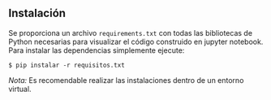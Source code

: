 ## Instalación

Se proporciona un archivo `requirements.txt` con todas las bibliotecas de Python necesarias para visualizar el código construido en jupyter notebook. Para instalar las dependencias simplemente ejecute:

```console
$ pip instalar -r requisitos.txt
```

*Nota:* Es recomendable realizar las instalaciones dentro de un entorno virtual.

